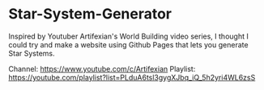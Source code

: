 # Star-System-Generator
Inspired by Youtuber Artifexian's World Building video series, I thought I could try and make a website using Github Pages that lets you generate Star Systems.

Channel: https://www.youtube.com/c/Artifexian
Playlist:  https://youtube.com/playlist?list=PLduA6tsl3gygXJbq_iQ_5h2yri4WL6zsS
